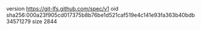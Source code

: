 version https://git-lfs.github.com/spec/v1
oid sha256:000a23f905cd017375b8b76be1d521caf519e4c141e93fa363b40bdb34571279
size 2844
